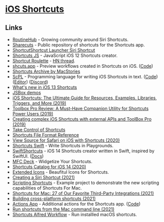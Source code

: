 # [iOS Shortcuts](https://support.apple.com/en-gb/guide/shortcuts/welcome/ios)

## Links

- [RoutineHub](https://routinehub.co/) - Growing community around Siri Shortcuts.
- [Sharecuts](https://sharecuts.app/) - Public repository of shortcuts for the Shortcuts app.
- [ShortcutShortcut Launcher Siri Shortcut](https://www.reddit.com/r/shortcuts/comments/9jok3b/shortcut_launcher_streamline_the_shortcuts_app/)
- [Shortcuts JS](https://github.com/joshfarrant/shortcuts-js) - JavaScript iOS 12 Shortcuts creator.
- [Shortcut Roulette](http://shortcutroulette.com/) - [HN thread](https://news.ycombinator.com/item?id=18492899).
- [shcuts.app](https://shcuts.app) - Preview workflows created in Shortcuts on iOS. ([Code](https://github.com/pNre/shcuts.app))
- [Shortcuts Archive by MacStories](https://www.macstories.net/shortcuts/)
- [ScPL](https://scpl.dev/) - Programming language for writing iOS Shortcuts in text. ([Code](https://github.com/pfgithub/scpl)) ([Editor](https://editor.scpl.dev/)) ([Discord](https://discord.com/invite/2qqfFKc))
- [What's new in iOS 13 Shortcuts](https://www.reddit.com/r/shortcuts/comments/d62ovd/whats_new_in_ios_13_shortcuts/)
- [JSBox demos](https://github.com/cyanzhong/xTeko)
- [iOS Shortcuts: The Ultimate Guide for Resources, Examples, Libraries, Triggers, and More (2019)](https://thesweetsetup.com/ios-shortcuts-guide/)
- [Toolbox Pro Review: A Must-Have Companion Utility for Shortcuts Power Users (2019)](https://www.macstories.net/reviews/toolbox-pro-review-a-must-have-companion-utility-for-shortcuts-power-users/)
- [Creating complex iOS Shortcuts with external APIs and ToolBox Pro (2019)](https://www.youtube.com/watch?v=yS_FRpbaKD8)
- [Take Control of Shortcuts](https://www.takecontrolbooks.com/shortcuts/)
- [Shortcuts File Format Reference](https://github.com/sebj/iOS-Shortcuts-Reference)
- [View Source for Safari on iOS with Shortcuts (2020)](https://paul.kinlan.me/view-source-for-safari-on-ios-with-shortcuts/)
- [Shortcuts Swift](https://github.com/a2/shortcuts-swift) - Write Shortcuts in Playgrounds.
- [SwiftShortcuts](https://github.com/a2/swift-shortcuts) - iOS 14 Shortcuts creator written in Swift, inspired by SwiftUI. ([Docs](https://a2.github.io/swift-shortcuts/))
- [MFC Deck](https://mfcdeck.com/) - Widgetize Your Shortcuts.
- [Shortcuts Catalog for iOS 14 (2020)](https://www.matthewcassinelli.com/shortcuts-catalog-ios-14/)
- [Extended Icons](https://extendedicons.com/) - Beaufitul Icons for Shortcuts.
- [Creating a Siri Shortcut (2021)](https://www.swiftjectivec.com/create-a-siri-shortcut/)
- [Scripting Shortcuts](https://github.com/mralexhay/ScriptingShortcuts) - Example project to demonstrate the new scripting capabilities of Shortcuts For Mac.
- [Shortcuts for Mac: 27 of Our Favorite Third-Party Integrations (2021)](https://www.macstories.net/news/shortcuts-for-mac-27-of-our-favorite-third-party-integrations/)
- [Building cross-platform shortcuts (2021)](https://sixcolors.com/post/2021/10/building-cross-platform-shortcuts/)
- [Actions App](https://sindresorhus.com/actions) - Additional actions for the Shortcuts app. ([Code](https://github.com/sindresorhus/Actions))
- [Run shortcuts from the Mac command line (2021)](https://sixcolors.com/post/2021/12/run-shortcuts-from-the-mac-command-line/)
- [Shortcuts Alfred Workflow](https://github.com/alfredapp/shortcuts-workflow) - Run installled macOS shortcuts.
